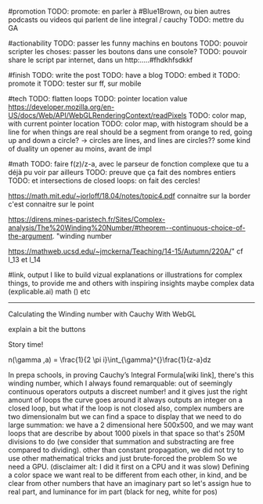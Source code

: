 
#promotion
TODO: promote: en parler à #Blue1Brown, ou bien autres podcasts ou videos qui parlent de line integral / cauchy
TODO: mettre du GA

#actionability
TODO: passer les funny machins en boutons
TODO: pouvoir scripter les choses: passer les boutons dans une console?
TODO: pouvoir share le script par internet, dans un http:.....#fhdkhfsdkkf

#finish
TODO: write the post
TODO: have a blog
TODO: embed it
TODO: promote it
TODO: tester sur ff, sur mobile

#tech
TODO: flatten loops
TODO: pointer location value
  https://developer.mozilla.org/en-US/docs/Web/API/WebGLRenderingContext/readPixels
TODO: color map, with current pointer location
TODO: color map, with histogram
should be a line for when things are real
should be a segment from orange to red, going up and down
a circle?
-> circles are lines, and lines are circles??
some kind of duality
un opener au moins, avant de impl

#math
TODO: faire f(z)/z-a, avec le parseur de fonction complexe que tu a déjà pu voir par ailleurs
TODO: preuve que ça fait des nombres entiers
TODO: et intersections de closed loops: on fait des cercles!

https://math.mit.edu/~jorloff/18.04/notes/topic4.pdf
  connaitre sur la border c'est connaitre sur le point

https://direns.mines-paristech.fr/Sites/Complex-analysis/The%20Winding%20Number/#theorem--continuous-choice-of-the-argument.
  "winding number

https://mathweb.ucsd.edu/~jmckerna/Teaching/14-15/Autumn/220A/"
  cf l_13 et l_14

#link, output
I like to build vizual explanations or illustrations for complex things, to provide me and others with inspiring insights maybe
  complex data (explicable.ai)
  math ()
  etc


-----

Calculating the Winding number with Cauchy With WebGL 

<Play with it>

explain a bit the buttons

Story time!

n(\gamma ,a) = \frac{1}{2 \pi i}\int_{\gamma}^{}\frac{1}{z-a}dz

  In prepa schools, in proving Cauchy’s Integral Formula[wiki link], there's this winding number, 
    which I always found remarquable: out of seemingly continuous operators outputs a discreet number!
    and it gives just the right amount of loops the curve goes around
    it always outputs an integer on a closed loop, but what if the loop is not closed
    also, complex numbers are two dimensionalm but we can find a space to display that
    we need to do large summation: we have a 2 dimensional here 500x500, and we may want loops that are describe by about 1000 pixels in that space
    so that's 250M divisions to do (we consider that summation and substracting are free compared to dividing). other than constant propagation, we did not try to use other mathematical tricks and just brute-forced the problem
    So we need a GPU. (disclaimer alt: I did it first on a CPU and it was slow)
  Defining a color space
    we want real to be different from each other, in kind, and be clear from other numbers that have an imaginary part
    so let's assign hue to real part, and luminance for im part (black for neg, white for pos)
  




